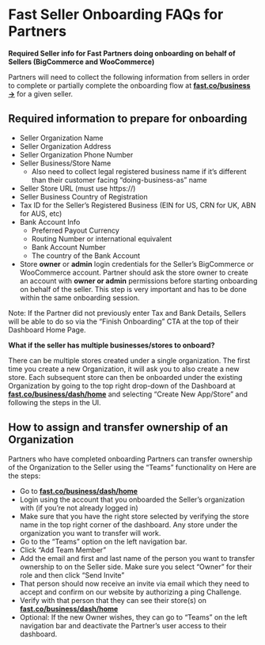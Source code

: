 # Fast Seller Onboarding FAQs for Partners

**Required Seller info for Fast Partners doing onboarding on behalf of Sellers (BigCommerce and WooCommerce)**

Partners will need to collect the following information from sellers in order to complete or partially complete the onboarding flow at [**fast.co/business →**](https://fast.co/business) for a given seller.

## Required information to prepare for onboarding

*   Seller Organization Name
*   Seller Organization Address
*   Seller Organization Phone Number
*   Seller Business/Store Name
    *   Also need to collect legal registered business name if it’s different than their customer facing “doing-business-as” name
*   Seller Store URL (must use https://)
*   Seller Business Country of Registration
*   Tax ID for the Seller’s Registered Business (EIN for US, CRN for UK, ABN for AUS, etc)
*   Bank Account Info
    *   Preferred Payout Currency
    *   Routing Number or international equivalent
    *   Bank Account Number
    *   The country of the Bank Account
*   Store **owner** or **admin** login credentials for the Seller’s BigCommerce or WooCommerce account. Partner should ask the store owner to create an account with **owner or admin** permissions before starting onboarding on behalf of the seller.  This step is very important and has to be done within the same onboarding session.

Note: If the Partner did not previously enter Tax and Bank Details, Sellers will be able to do so via the “Finish Onboarding” CTA at the top of their Dashboard Home Page.

**What if the seller has multiple businesses/stores to onboard?**

There can be multiple stores created under a single organization. The first time you create a new Organization, it will ask you to also create a new store.  Each subsequent store can then be onboarded under the existing Organization by going to the top right drop-down of the Dashboard at [**fast.co/business/dash/home**](https://fast.co/business/dash/home) and selecting “Create New App/Store” and following the steps in the UI.

## How to assign and transfer ownership of an Organization

Partners who have completed onboarding Partners can transfer ownership of the Organization to the Seller using the “Teams” functionality on  Here are the steps:

*   Go to [**fast.co/business/dash/home**](https://fast.co/business/dash/home)
*   Login using the account that you onboarded the Seller’s organization with (if you’re not already logged in)
*   Make sure that you have the right store selected by verifying the store name in the top right corner of the dashboard.  Any store under the organization you want to transfer will work.
*   Go to the “Teams” option on the left navigation bar.  
*   Click “Add Team Member”
*   Add the email and first and last name of the person you want to transfer ownership to on the Seller side.  Make sure you select “Owner” for their role and then click “Send Invite”
*   That person should now receive an invite via email which they need to accept and confirm on our website by authorizing a ping Challenge.
*   Verify with that person that they can see their store(s) on [**fast.co/business/dash/home**](https://fast.co/business/dash/home)
*   Optional: If the new Owner wishes, they can go to “Teams” on the left navigation bar and deactivate the Partner’s user access to their dashboard.